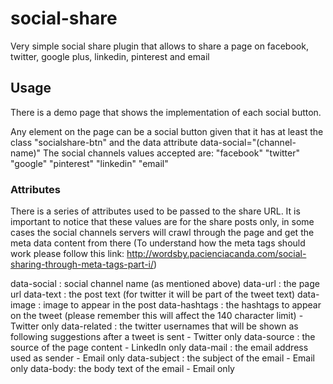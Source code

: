 # social-share
Very simple social share plugin that allows to share a page on facebook, twitter, google plus, linkedin, pinterest and email

## Usage

There is a demo page that shows the implementation of each social button.

Any element on the page can be a social button given that it has at least the class "socialshare-btn" and the data attribute data-social="(channel-name)"
The social channels values accepted are:
"facebook"
"twitter"
"google"
"pinterest"
"linkedin"
"email"

### Attributes

There is a series of attributes used to be passed to the share URL. It is important to notice that these values are for the share posts only, in some cases the social channels servers will crawl through the page and get the meta data content from there (To understand how the meta tags should work please follow this link: http://wordsby.pacienciacanda.com/social-sharing-through-meta-tags-part-i/)

data-social : social channel name (as mentioned above)
data-url : the page url
data-text : the post text (for twitter it will be part of the tweet text)
data-image : image to appear in the post
data-hashtags : the hashtags to appear on the tweet (please remember this will affect the 140 character limit) - Twitter only
data-related : the twitter usernames that will be shown as following suggestions after a tweet is sent - Twitter only
data-source : the source of the page content - LinkedIn only
data-mail : the email address used as sender - Email only
data-subject : the subject of the email - Email only
data-body: the body text of the email - Email only
